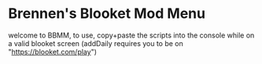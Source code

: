# Brennen's Blooket Mod Menu

welcome to BBMM, to use, copy+paste the scripts into the console while on a valid blooket screen (addDaily requires you to be on "https://blooket.com/play")
